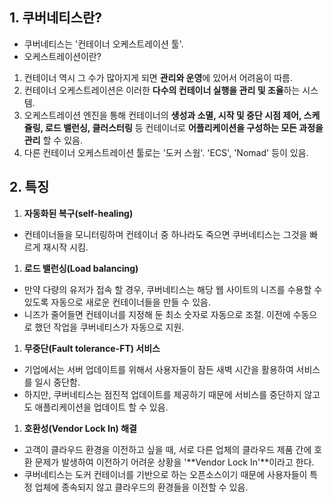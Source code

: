 ## 1. 쿠버네티스란?

- 쿠버네티스는 '컨테이너 오케스트레이션 툴'.
- 오케스트레이션이란?
1. 컨테이너 역시 그 수가 많아지게 되면 **관리와 운영**에 있어서 어려움이 따름.
2. 컨테이너 오케스트레이션은 이러한 **다수의 컨테이너 실행을 관리 및 조율**하는 시스템.
3. 오케스트레이션 엔진을 통해 컨테이너의 **생성과 소멸, 시작 및 중단 시점 제어, 스케쥴링, 로드 밸런싱, 클러스터링** 등 컨테이너로 **어플리케이션을 구성하는 모든 과정을 관리** 할 수 있음.
4. 다른 컨테이너 오케스트레이션 툴로는 '도커 스웜'. 'ECS', 'Nomad' 등이 있음.

## 2. 특징

1. **자동화된 복구(self-healing)**
- 컨테이너들을 모니터링하며 컨테이너 중 하나라도 죽으면 쿠버네티스는 그것을 빠르게 재시작 시킴.
1. **로드 밸런싱(Load balancing)**
- 만약 다량의 유저가 접속 할 경우, 쿠버네티스는 해당 웹 사이트의 니즈를 수용할 수 있도록 자동으로 새로운 컨테이너들을 만들 수 있음.
- 니즈가 줄어들면 컨테이너를 지정해 둔 최소 숫자로 자동으로 조절. 이전에 수동으로 했던 작업을 쿠버네티스가 자동으로 지원.
1. **무중단(Fault tolerance-FT) 서비스**
- 기업에서는 서버 업데이트를 위해서 사용자들이 잠든 새벽 시간을 활용하여 서비스를 일시 중단함.
- 하지만, 쿠버네티스는 점진적 업데이트를 제공하기 때문에 서비스를 중단하지 않고도 애플리케이션을 업데이트 할 수 있음.
1. **호환성(Vendor Lock In) 해결**
- 고객이 클라우드 환경을 이전하고 싶을 때, 서로 다른 업체의 클라우드 제품 간에 호환 문제가 발생하여 이전하기 어려운 상황을 '**Vendor Lock In'**이라고 한다.
- 쿠버네티스는 도커 컨테이너를 기반으로 하는 오픈소스이기 때문에 사용자들이 특정 업체에 종속되지 않고 클라우드의 환경들을 이전할 수 있음.

